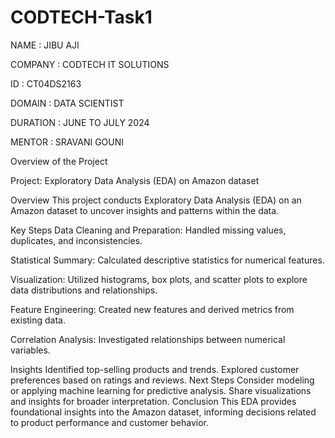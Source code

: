 # CODTECH-Task1

NAME : JIBU AJI

COMPANY : CODTECH IT SOLUTIONS

ID : CT04DS2163

DOMAIN : DATA SCIENTIST

DURATION : JUNE TO JULY 2024

MENTOR : SRAVANI GOUNI


Overview of the Project

Project: Exploratory Data Analysis (EDA) on Amazon dataset


Overview
This project conducts Exploratory Data Analysis (EDA) on an Amazon dataset to uncover insights and patterns within the data.

Key Steps
Data Cleaning and Preparation: Handled missing values, duplicates, and inconsistencies.

Statistical Summary: Calculated descriptive statistics for numerical features.

Visualization: Utilized histograms, box plots, and scatter plots to explore data distributions and relationships.

Feature Engineering: Created new features and derived metrics from existing data.

Correlation Analysis: Investigated relationships between numerical variables.

Insights
Identified top-selling products and trends.
Explored customer preferences based on ratings and reviews.
Next Steps
Consider modeling or applying machine learning for predictive analysis.
Share visualizations and insights for broader interpretation.
Conclusion
This EDA provides foundational insights into the Amazon dataset, informing decisions related to product performance and customer behavior.





